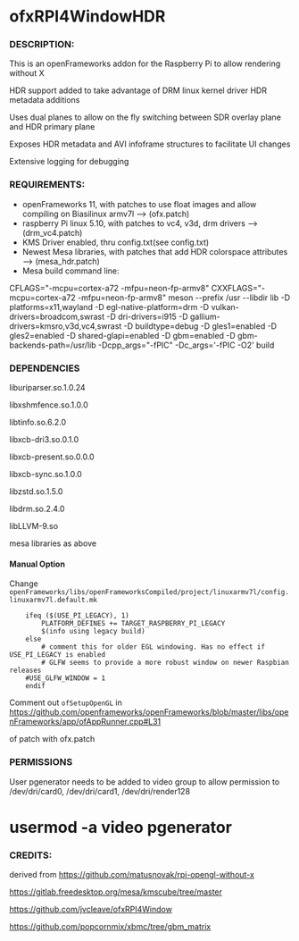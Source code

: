 # ofxRPI4WindowHDR

### DESCRIPTION:   
This is an openFrameworks addon for the Raspberry Pi to allow rendering without X

HDR support added to take advantage of DRM linux kernel driver HDR metadata additions

Uses dual planes to allow on the fly switching between SDR overlay plane and HDR primary plane

Exposes HDR metadata and AVI infoframe structures to facilitate UI changes 

Extensive logging for debugging




### REQUIREMENTS:   
- openFrameworks 11, with patches to use float images and allow compiling on Biasilinux armv7l --> (ofx.patch)
- raspberry Pi linux 5.10, with patches to vc4, v3d, drm drivers --> (drm_vc4.patch)
- KMS Driver enabled, thru config.txt(see config.txt) 
- Newest Mesa libraries, with patches that add HDR colorspace attributes --> (mesa_hdr.patch)
- Mesa build command line: 

CFLAGS="-mcpu=cortex-a72 -mfpu=neon-fp-armv8" CXXFLAGS="-mcpu=cortex-a72 -mfpu=neon-fp-armv8"  meson --prefix /usr --libdir lib -D platforms=x11,wayland -D egl-native-platform=drm -D vulkan-drivers=broadcom,swrast -D dri-drivers=i915 -D gallium-drivers=kmsro,v3d,vc4,swrast -D buildtype=debug -D gles1=enabled -D gles2=enabled -D shared-glapi=enabled -D gbm=enabled -D gbm-backends-path=/usr/lib  -Dcpp_args="-fPIC" -Dc_args='-fPIC -O2'  build

### DEPENDENCIES

liburiparser.so.1.0.24

libxshmfence.so.1.0.0

libtinfo.so.6.2.0

libxcb-dri3.so.0.1.0

libxcb-present.so.0.0.0

libxcb-sync.so.1.0.0

libzstd.so.1.5.0

libdrm.so.2.4.0

libLLVM-9.so

mesa libraries as above 



 #### Manual Option  
Change `openFrameworks/libs/openFrameworksCompiled/project/linuxarmv7l/config.linuxarmv7l.default.mk`   

```
    ifeq ($(USE_PI_LEGACY), 1)
    	PLATFORM_DEFINES += TARGET_RASPBERRY_PI_LEGACY
        $(info using legacy build)
    else
    	# comment this for older EGL windowing. Has no effect if USE_PI_LEGACY is enabled
    	# GLFW seems to provide a more robust window on newer Raspbian releases
	#USE_GLFW_WINDOW = 1
    endif
```
    
Comment out `ofSetupOpenGL` in 
https://github.com/openframeworks/openFrameworks/blob/master/libs/openFrameworks/app/ofAppRunner.cpp#L31

of patch with ofx.patch

### PERMISSIONS
User pgenerator needs to be added to video group to allow permission to /dev/dri/card0, /dev/dri/card1, /dev/dri/render128
# usermod -a video pgenerator

### CREDITS:   
derived from 
https://github.com/matusnovak/rpi-opengl-without-x

https://gitlab.freedesktop.org/mesa/kmscube/tree/master

https://github.com/jvcleave/ofxRPI4Window

https://github.com/popcornmix/xbmc/tree/gbm_matrix


